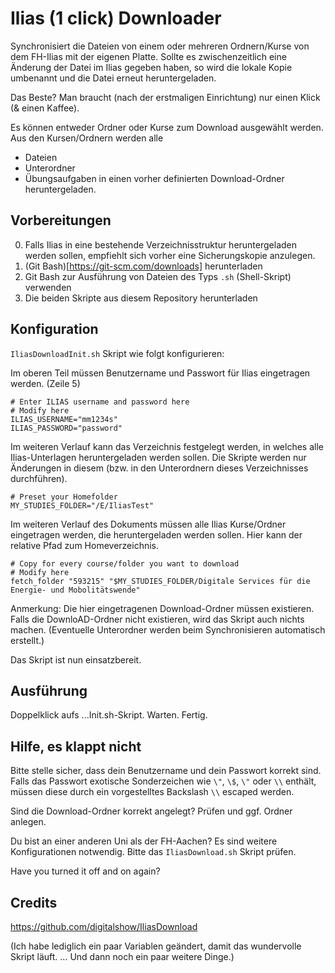 # Ilias (1 click) Downloader
Synchronisiert die Dateien von einem oder mehreren Ordnern/Kurse von dem FH-Ilias mit der eigenen Platte.
Sollte es zwischenzeitlich eine Änderung der Datei im Ilias gegeben haben, so wird die lokale Kopie umbenannt und die Datei erneut heruntergeladen.

Das Beste? Man braucht (nach der erstmaligen Einrichtung) nur einen Klick (& einen Kaffee).

Es können entweder Ordner oder Kurse zum Download ausgewählt werden. Aus den Kursen/Ordnern werden alle
- Dateien
- Unterordner 
- Übungsaufgaben
in einen vorher definierten Download-Ordner heruntergeladen. 

## Vorbereitungen
0. Falls Ilias in eine bestehende Verzeichnisstruktur heruntergeladen werden sollen, empfiehlt sich vorher eine Sicherungskopie anzulegen. 
1. (Git Bash)[https://git-scm.com/downloads] herunterladen 
2. Git Bash zur Ausführung von Dateien des Typs `.sh` (Shell-Skript) verwenden
3. Die beiden Skripte aus diesem Repository herunterladen

## Konfiguration
`IliasDownloadInit.sh` Skript wie folgt konfigurieren:

Im oberen Teil müssen Benutzername und Passwort für Ilias eingetragen werden. (Zeile 5)
```shell
# Enter ILIAS username and password here
# Modify here
ILIAS_USERNAME="mm1234s"
ILIAS_PASSWORD="password"
```

Im weiteren Verlauf kann das Verzeichnis festgelegt werden, in welches alle Ilias-Unterlagen heruntergeladen werden sollen. Die Skripte werden nur Änderungen in diesem (bzw. in den Unterordnern dieses Verzeichnisses durchführen).
```shell
# Preset your Homefolder
MY_STUDIES_FOLDER="/E/IliasTest"
```

Im weiteren Verlauf des Dokuments müssen alle Ilias Kurse/Ordner eingetragen werden, die heruntergeladen werden sollen. Hier kann der relative Pfad zum Homeverzeichnis.
```shell
# Copy for every course/folder you want to download
# Modify here
fetch_folder "593215" "$MY_STUDIES_FOLDER/Digitale Services für die Energie- und Mobolitätswende" 
```

Anmerkung: Die hier eingetragenen Download-Ordner müssen existieren. Falls die DownloAD-Ordner nicht existieren, wird das Skript auch nichts machen. (Eventuelle Unterordner werden beim Synchronisieren automatisch erstellt.)

Das Skript ist nun einsatzbereit.

## Ausführung
Doppelklick aufs ...Init.sh-Skript. Warten. Fertig.

## Hilfe, es klappt nicht
Bitte stelle sicher, dass dein Benutzername und dein Passwort korrekt sind. Falls das Passwort exotische Sonderzeichen wie `\"`, `\$`, `\"` oder `\\` enthält, müssen diese durch ein vorgestelltes Backslash `\\` escaped werden.

Sind die Download-Ordner korrekt angelegt? Prüfen und ggf. Ordner anlegen.

Du bist an einer anderen Uni als der FH-Aachen? Es sind weitere Konfigurationen notwendig. Bitte das `IliasDownload.sh` Skript prüfen.

Have you turned it off and on again?


## Credits
https://github.com/digitalshow/IliasDownload

(Ich habe lediglich ein paar Variablen geändert, damit das wundervolle Skript läuft. ... Und dann noch ein paar weitere Dinge.)